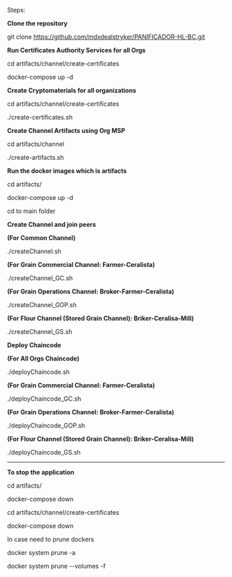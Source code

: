 Steps:

**Clone the repository**

git clone https://github.com/mdxdealstryker/PANIFICADOR-HL-BC.git

**Run Certificates Authority Services for all Orgs**

cd artifacts/channel/create-certificates

docker-compose up -d

**Create Cryptomaterials for all organizations**

cd artifacts/channel/create-certificates

./create-certificates.sh 

**Create Channel Artifacts using Org MSP**

cd artifacts/channel

./create-artifacts.sh 

**Run the docker images which is artifacts**

cd artifacts/

docker-compose up -d

cd to main folder

**Create Channel and join peers**

**(For Common Channel)**

./createChannel.sh   

**(For Grain Commercial Channel: Farmer-Ceralista)**

./createChannel_GC.sh      

**(For Grain Operations Channel: Broker-Farmer-Ceralista)**
 
./createChannel_GOP.sh    

**(For Flour Channel (Stored Grain Channel): Briker-Ceralisa-Mill)**

./createChannel_GS.sh      

**Deploy Chaincode**

**(For All Orgs Chaincode)**

./deployChaincode.sh             

**(For Grain Commercial Channel: Farmer-Ceralista)**

./deployChaincode_GC.sh          

**(For Grain Operations Channel: Broker-Farmer-Ceralista)**

./deployChaincode_GOP.sh         

**(For Flour Channel (Stored Grain Channel): Briker-Ceralisa-Mill)**
 
./deployChaincode_GS.sh         

----------
**To stop the application**

cd artifacts/

docker-compose down

cd artifacts/channel/create-certificates

docker-compose down

In case need to prune dockers

docker system prune -a

docker system prune --volumes -f





